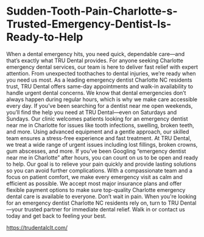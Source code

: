 # Sudden-Tooth-Pain-Charlotte-s-Trusted-Emergency-Dentist-Is-Ready-to-Help

When a dental emergency hits, you need quick, dependable care—and that’s exactly what TRU Dental provides. For anyone seeking Charlotte emergency dental services, our team is here to deliver fast relief with expert attention. From unexpected toothaches to dental injuries, we’re ready when you need us most.
As a leading emergency dentist Charlotte NC residents trust, TRU Dental offers same-day appointments and walk-in availability to handle urgent dental concerns. We know that dental emergencies don’t always happen during regular hours, which is why we make care accessible every day. If you’ve been searching for a dentist near me open weekends, you’ll find the help you need at TRU Dental—even on Saturdays and Sundays.
Our clinic welcomes patients looking for an emergency dentist near me in Charlotte for issues like tooth infections, swelling, broken teeth, and more. Using advanced equipment and a gentle approach, our skilled team ensures a stress-free experience and fast treatment.
At TRU Dental, we treat a wide range of urgent issues including lost fillings, broken crowns, gum abscesses, and more. If you’ve been Googling “emergency dentist near me in Charlotte” after hours, you can count on us to be open and ready to help. Our goal is to relieve your pain quickly and provide lasting solutions so you can avoid further complications. With a compassionate team and a focus on patient comfort, we make every emergency visit as calm and efficient as possible.
We accept most major insurance plans and offer flexible payment options to make sure top-quality Charlotte emergency dental care is available to everyone.
Don’t wait in pain. When you're looking for an emergency dentist Charlotte NC residents rely on, turn to TRU Dental—your trusted partner for immediate dental relief. Walk in or contact us today and get back to feeling your best.

https://trudentalclt.com/

